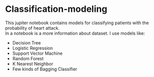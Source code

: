 # Classification-modeling
This jupiter notebook contains models for classifying patients with the probability of heart attack. </br>
In a notebook is a more information about dataset. 
I use models like: 
- Decision Tree
- Logistic Regression 
- Support Vector Machine 
- Random Forest 
- K Nearest Neighbor
- Few kinds of Bagging Classifier 
